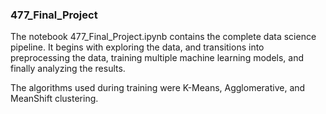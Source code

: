 ### 477_Final_Project 

The notebook 477_Final_Project.ipynb contains the complete data science pipeline. It begins with exploring the data, and transitions into preprocessing the data, training multiple machine learning models, and finally analyzing the results. 

The algorithms used during training were K-Means, Agglomerative, and MeanShift clustering.  
